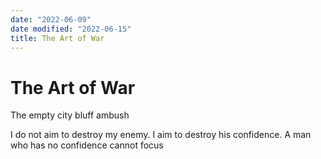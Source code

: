 ```yaml
---
date: "2022-06-09"
date modified: "2022-06-15"
title: The Art of War
---
```


# The Art of War
The empty city bluff ambush

I do not aim to destroy my enemy. I aim to destroy his confidence. A man who has no confidence cannot focus
